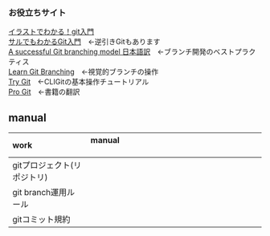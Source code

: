 ### お役立ちサイト


[イラストでわかる！git入門](http://blog.asial.co.jp/894)  
[サルでもわかるGit入門](http://www.backlog.jp/git-guide/)　←逆引きGitもあります  
[A successful Git branching model 日本語訳](http://keijinsonyaban.blogspot.jp/2010/10/successful-git-branching-model.html)　←ブランチ開発のベストプラクティス  
[Learn Git Branching](http://k.swd.cc/learnGitBranching-ja/)　←視覚的ブランチの操作  
[Try Git](https://try.github.io/levels/1/challenges/1)　←CLIGitの基本操作チュートリアル  
[Pro Git](http://git-scm.com/book/ja)　←書籍の翻訳  

 
## manual
| work                        | manual                                                                                                                   |
|:----------------------------|:-------------------------------------------------------------------------------------------------------------------------|
| gitプロジェクト(リポジトリ) |         |
| git branch運用ルール        |  |
| gitコミット規約             |                |

